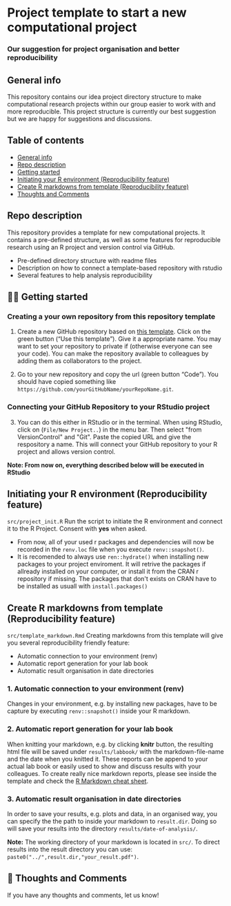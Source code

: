 # Project template to start a new computational project
### Our suggestion for project organisation and better reproducibility

## General info
This repository contains our idea project directory structure to make computational research projects within our group easier to work with and more reproducible. This project structure is currently our best suggestion but we are happy for suggestions and discussions.

## Table of contents
* [General info](#general-info)
* [Repo description](#repo-description)
* [Getting started](#getting-started)
* [Initiating your R environment (Reproducibility feature)](#init_renv)
* [Create R markdowns from template (Reproducibility feature)](#markdown)
* [Thoughts and Comments](#thoughs-comments)


## Repo description
This repository provides a template for new computational projects. It contains a pre-defined structure, as well as some features for reproducible research using an R project and version control via GitHub.
  * Pre-defined directory structure with readme files
  * Description on how to connect a template-based repository with rstudio
  * Several features to help analysis reproducibility

<a name="getting-started"></a>
## :technologist: Getting started

### Creating a your own repository from this repository template 
1.	Create a new GitHub repository based on [this template](https://github.com/LautenbachMJ/project_template). Click on the green button (“Use this template”). Give it a appropriate name. You may want to set your repository to private if (otherwise everyone can see your code). You can make the repository available to colleagues by adding them as collaborators to the project.

2. Go to your new repository and copy the url (green button “Code”). You should have copied something like `https://github.com/yourGitHubName/yourRepoName.git`.
 
### Connecting your GitHub Repository to your RStudio project
3.	You can do this either in RStudio or in the terminal. When using RStudio, click on (```File/New Project..```) in the menu bar. Then select "from VersionControl" and "Git". Paste the copied URL and give the respository a name. This will connect your GitHub repository to your R project and allows version control.


**Note: From now on, everything described below will be executed in RStudio**

<a name="init_renv"></a>
## Initiating your R environment (Reproducibility feature)
`src/project_init.R` Run the script to initiate the R environment and connect it to the R Project. Consent with **yes** when asked.
  * From now, all of your used r packages and dependencies will now be recorded in the ```renv.loc``` file when you execute ```renv::snapshot()```.
  * It is recomended to always use ```ren::hydrate()``` when installing new packages to your project enviroment. It will retrive the packages if allready installed on your computer, or install it from the CRAN r repository if missing. The packages that don't exists on CRAN have to be installed as usuall with ```install.packages()```
## Create R markdowns from template (Reproducibility feature)
`src/template_markdown.Rmd` Creating markdowns from this template will give you several reproducibility friendly feature:
  * Automatic connection to your environment (renv)
  * Automatic report generation for your lab book
  * Automatic result organisation in date directories

### 1. Automatic connection to your environment (renv)
Changes in your environment, e.g. by installing new packages, have to be capture by executing `renv::snapshot()` inside your R markdown.

### 2. Automatic report generation for your lab book
When knitting your markdown, e.g. by clicking **knitr** button, the resulting html file will be saved under ```results/labbook/``` with the markdown-file-name and the date when you knitted it.
These reports can be append to your actual lab book or easily used to show and discuss results with your colleagues.
To create really nice markdown reports, please see inside the template and check the [R Markdown cheat sheet](https://github.com/rstudio/cheatsheets/raw/master/rmarkdown-2.0.pdf).

### 3. Automatic result organisation in date directories
In order to save your results, e.g. plots and data, in an organised way, you can specify the the path to inside your markdown to ```result.dir```. Doing so will save your results into the directory `results/date-of-analysis/`.

  **Note:** The working directory of your markdown is located in ```src/```. To direct results into the result directory you can use:
    `paste0("../",result.dir,"your_result.pdf")`.

<a name="thoughs-comments"></a>
## :thought_balloon: Thoughts and Comments
If you have any thoughts and comments, let us know!
